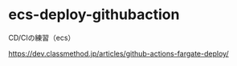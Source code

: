 # ecs-deploy-githubaction
CD/CIの練習（ecs）

https://dev.classmethod.jp/articles/github-actions-fargate-deploy/
